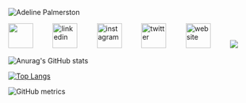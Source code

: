 ![Adeline Palmerston](https://user-images.githubusercontent.com/47665779/179788019-1c4666f1-b8cc-4762-9893-871c25c244ae.png)


[<img src='https://user-images.githubusercontent.com/47665779/179792792-2c4e42a4-3d65-43f0-a703-b48a230bd225.png' height='50'>](https://github.com/TTarumar)&nbsp;&nbsp;&nbsp;&nbsp;&nbsp;&nbsp;&nbsp;&nbsp;&nbsp;&nbsp;[<img src='https://user-images.githubusercontent.com/47665779/179793734-308ff334-ca3b-4f33-afeb-fabb25305fb7.png' alt='linkedin' height='50'>](https://www.linkedin.com/in/batuhanyilmaz0/)&nbsp;&nbsp;&nbsp;&nbsp;&nbsp;&nbsp;&nbsp;&nbsp;&nbsp;&nbsp;[<img src='https://user-images.githubusercontent.com/47665779/179794366-3c113352-a791-4c57-a0b6-e5fe2b78c19e.png' alt='instagram' height='50'>](https://www.instagram.com/batuhan0yilmaz/)&nbsp;&nbsp;&nbsp;&nbsp;&nbsp;&nbsp;&nbsp;&nbsp;&nbsp;&nbsp;[<img src='https://user-images.githubusercontent.com/47665779/179794844-8ad10a33-07a2-491f-b21d-ede874063478.png' alt='twitter' height='50'>](https://twitter.com/BthnTrmr)&nbsp;&nbsp;&nbsp;&nbsp;&nbsp;&nbsp;&nbsp;&nbsp;&nbsp;&nbsp;[<img src='https://user-images.githubusercontent.com/47665779/179795161-c572c310-e976-48dc-9f0b-e8129c2fca73.png' alt='website' height='50'>](tepsi.info)&nbsp;&nbsp;&nbsp;&nbsp;&nbsp;&nbsp;&nbsp;&nbsp;&nbsp;&nbsp;![](https://komarev.com/ghpvc/?username=TTarumar)


![Anurag's GitHub stats](https://github-readme-stats.vercel.app/api?username=TTarumar&title_color=1e5a66&text_color=059995&icon_color=1e5a66&bg_color=F5F5F5&show_icons=true&include_all_commits=true)

[![Top Langs](https://github-readme-stats.vercel.app/api/top-langs/?username=TTarumar)](https://github.com/anuraghazra/github-readme-stats)

![GitHub metrics](https://metrics.lecoq.io/TTarumar)  
